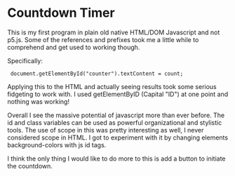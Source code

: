 # Countdown Timer

This is my first program in plain old native HTML/DOM Javascript and not p5.js. Some of the references and prefixes took me a little while to comprehend and get used to working though.

Specifically:

     document.getElementById("counter").textContent = count;

Applying this to the HTML and actually seeing results took some serious fidgeting to work with. I used getElementByID (Capital "ID") at one point and nothing was working!

Overall I see the massive potential of javascript more than ever before. The id and class variables can be used as powerful organizational and stylistic tools. The use of scope in this was pretty interesting as well, I never considered scope in HTML. I got to experiment with it by changing elements background-colors with js id tags.

I think the only thing I would like to do more to this is add a button to initiate the countdown.

